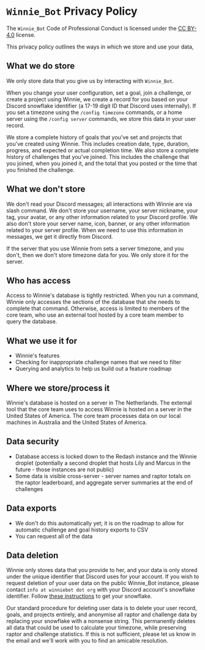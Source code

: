 # `Winnie_Bot` Privacy Policy

The `Winnie_Bot` Code of Professional Conduct is licensed under the [CC BY-4.0](https://creativecommons.org/licenses/by/4.0/) license.

This privacy policy outlines the ways in which we store and use your data, 

## What we do store

We only store data that you give us by interacting with `Winnie_Bot`.

When you change your user configuration, set a goal, join a challenge, or create a project using Winnie, we create a record for you based on your Discord snowflake identifier (a 17-19 digit ID that Discord uses internally).  If you set a timezone using the `/config timezone` commands, or a home server using the `/config server` commands, we store this data in your user record.

We store a complete history of goals that you've set and projects that you've created using Winnie.  This includes creation date, type, duration, progress, and expected or actual completion time.  We also store a complete history of challenges that you've joined.  This includes the challenge that you joined, when you joined it, and the total that you posted or the time that you finished the challenge.

## What we don't store

We don't read your Discord messages; all interactions with Winnie are via slash command.  We don't store your username, your server nickname, your tag, your avatar, or any other information related to your Discord profile.  We also don't store your server name, icon, banner, or any other information related to your server profile.  When we need to use this information in messages, we get it directly from Discord.

If the server that you use Winnie from sets a server timezone, and you don't, then we don't store timezone data for you.  We only store it for the server.

## Who has access

Access to Winnie's database is tightly restricted.  When you run a command, Winnie only accesses the sections of the database that she needs to complete that command.  Otherwise, access is limited to members of the core team, who use an external tool hosted by a core team member to query the database.

## What we use it for

* Winnie's features
* Checking for inappropriate challenge names that we need to filter
* Querying and analytics to help us build out a feature roadmap

## Where we store/process it

Winnie's database is hosted on a server in The Netherlands.  The external tool that the core team uses to access Winnie is hosted on a server in the United States of America.  The core team processes data on our local machines in Australia and the United States of America.

## Data security

* Database access is locked down to the Redash instance and the Winnie droplet (potentially a second droplet that hosts Lily and Marcus in the future - those instances are not public)
* Some data is visible cross-server - server names and raptor totals on the raptor leaderboard, and aggregate server summaries at the end of challenges

## Data exports

* We don't do this automatically yet; it is on the roadmap to allow for automatic challenge and goal history exports to CSV
* You can request all of the data 

## Data deletion

Winnie only stores data that you provide to her, and your data is only stored under the unique identifier that Discord uses for your account. If you wish to request deletion of your user data on the public Winnie_Bot instance, please contact `info at winniebot dot org` with your Discord account's snowflake identifier.  Follow [these instructions](https://support.discord.com/hc/en-us/articles/206346498-Where-can-I-find-my-User-Server-Message-ID-) to get your snowflake.

Our standard procedure for deleting user data is to delete your user record, goals, and projects entirely, and anonymise all raptor and challenge data by replacing your snowflake with a nonsense string.  This permanently deletes all data that could be used to calculate your timezone, while preserving raptor and challenge statistics.  If this is not sufficient, please let us know in the email and we'll work with you to find an amicable resolution.
